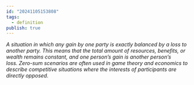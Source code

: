 ```yaml
---
id: "20241105153808"
tags:
  - definition
publish: true
---
```

*A situation in which any gain by one party is exactly balanced by a loss to another party. This means that the total amount of resources, benefits, or wealth remains constant, and one person’s gain is another person’s loss. Zero-sum scenarios are often used in game theory and economics to describe competitive situations where the interests of participants are directly opposed.*